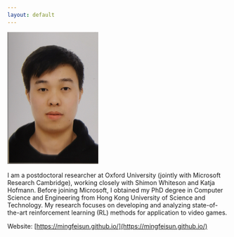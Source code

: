 ```yaml
---
layout: default
---
```


<img src="/assets/img/mingfei.jpg" alt="drawing" height="300" class="portrait"/>

I am a postdoctoral researcher at Oxford University (jointly with Microsoft Research Cambridge), working closely with Shimon Whiteson and Katja Hofmann. Before joining Microsoft, I obtained my PhD degree in Computer Science and Engineering from Hong Kong University of Science and Technology. My research focuses on developing and analyzing state-of-the-art reinforcement learning (RL) methods for application to video games.

Website: [https://mingfeisun.github.io/](https://mingfeisun.github.io/)
